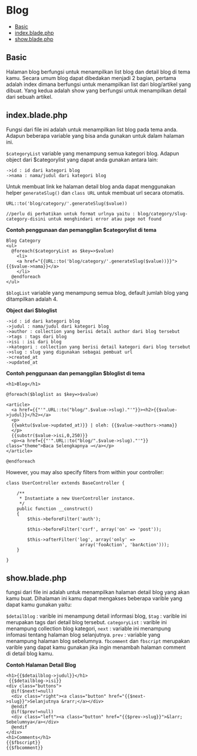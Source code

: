 # Blog

- [Basic](#basic)
- [index.blade.php](#index)
- [show.blade.php](#show)

<a name="basic"></a>
## Basic 

Halaman blog berfungsi untuk menampilkan list blog dan detail blog di tema kamu. Secara umum blog dapat dibedakan menjadi 2 bagian, pertama adalah index dimana berfungsi untuk menampilkan list dari blog/artikel yang dibuat. Yang kedua adalah show yang berfungsi untuk menampilkan detail dari sebuah artikel. 

<a name="index"></a>
## index.blade.php

Fungsi dari file ini adalah untuk menampilkan list blog pada tema anda. Adapun beberapa variable yang bisa anda gunakan untuk dalam halaman ini.

`$categoryList` variable yang menampung semua kategori blog. Adapun object dari $categorylist yang dapat anda gunakan antara lain:

	->id : id dari kategori blog
	->nama : nama/judul dari kategori blog

Untuk membuat link ke halaman detail blog anda dapat menggunakan helper `generateSlug()` dan `class URL` untuk membuat url secara otomatis. 

	URL::to('blog/category/'.generateSlug($value))

	//perlu di perhatikan untuk format urlnya yaitu : blog/category/slug-category-disini untuk menghindari error atau page not found

**Contoh penggunaan dan pemanggilan $categorylist di tema**
	
	Blog Category
	<ul>
      @foreach($categoryList as $key=>$value)
        <li>
        <a href="{{URL::to('blog/category/'.generateSlug($value))}}">{{$value->nama}}</a>
        </li>             
      @endforeach              
    </ul>

`$blogList` variable yang menampung semua blog, default jumlah blog yang ditampilkan adalah 4.

**Object dari $bloglist**
	
	->id : id dari kategori blog
	->judul : nama/judul dari kategori blog
	->author : collection yang berisi detail author dari blog tersebut
	->tags : tags dari blog
	->isi : isi dari blog
	->kategori : collection yang berisi detail kategori dari blog tersebut
	->slug : slug yang digunakan sebagai pembuat url
	->created_at
	->updated_at

**Contoh penggunaan dan pemanggilan $bloglist di tema**
	
	<h1>Blog</h1>   

    @foreach($bloglist as $key=>$value)

    <article>
      <a href={{"'".URL::to("blog/".$value->slug)."'"}}><h2>{{$value->judul}}</h2></a>
      <p>
      {{waktu($value->updated_at)}} | oleh: {{$value->authors->nama}}
      </p>
      {{substr($value->isi,0,250)}}
      <p><a href={{"'".URL::to("blog/".$value->slug)."'"}} class="theme">Baca Selengkapnya →</a></p>
    </article>        

    @endforeach 

However, you may also specify filters from within your controller:

	class UserController extends BaseController {

		/**
		 * Instantiate a new UserController instance.
		 */
		public function __construct()
		{
			$this->beforeFilter('auth');

			$this->beforeFilter('csrf', array('on' => 'post'));

			$this->afterFilter('log', array('only' =>
								array('fooAction', 'barAction')));
		}

	}


<a name="show"></a>
## show.blade.php

fungsi dari file ini adalah untuk menampilkan halaman detail blog yang akan kamu buat. Dihalaman ini kamu dapat mengakses beberapa varible yang dapat kamu gunakan yaitu:

`$detailblog` : varible ini menampung detail informasi blog, `$tag` : varible ini merupakan tags dari detail blog tersebut. 
            `categoryList` : varible ini menampung collection blog kategori, `next` : variable ini menampung infomasi tentang halaman blog selanjutnya. `prev` : variable yang menampung halaman blog sebelumnya. `fbcomment` dan `fbscript` merupakan varible yang dapat kamu gunakan jika ingin menambah halaman comment di detail blog kamu.

**Contoh Halaman Detail Blog**

	<h1>{{$detailblog->judul}}</h1>          
     {{$detailblog->isi}}
    <div class="buttons">
      @if($next!=null)
      <div class="right"><a class="button" href="{{$next->slug}}">Selanjutnya &rarr;</a></div>
      @endif
      @if($prev!=null)
      <div class="left"><a class="button" href="{{$prev->slug}}">&larr; Sebelumnya</a></div>
      @endif
    </div>
    <h1>Comments</h1>
    {{$fbscript}}
    {{$fbcomment}}           